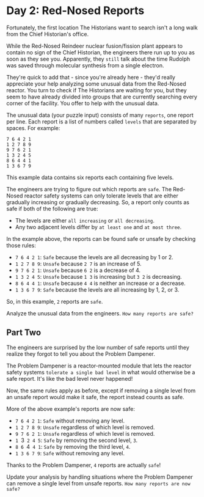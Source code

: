 # Day 2: Red-Nosed Reports

Fortunately, the first location The Historians want to search isn't a long walk from the Chief Historian's office.

While the Red-Nosed Reindeer nuclear fusion/fission plant appears to contain no sign of the Chief Historian, the
engineers there run up to you as soon as they see you. Apparently, they `still` talk about the time Rudolph was saved
through molecular synthesis from a single electron.

They're quick to add that - since you're already here - they'd really appreciate your help analyzing some unusual data
from the Red-Nosed reactor. You turn to check if The Historians are waiting for you, but they seem to have already
divided into groups that are currently searching every corner of the facility. You offer to help with the unusual data.

The unusual data (your puzzle input) consists of many `reports`, one report per line. Each report is a list of numbers
called `levels` that are separated by spaces. For example:

```text
7 6 4 2 1
1 2 7 8 9
9 7 6 2 1
1 3 2 4 5
8 6 4 4 1
1 3 6 7 9
```

This example data contains six reports each containing five levels.

The engineers are trying to figure out which reports are `safe`. The Red-Nosed reactor safety systems can only tolerate
levels that are either gradually increasing or gradually decreasing. So, a report only counts as safe if both of the
following are true:

- The levels are either `all increasing` or `all decreasing`.
- Any two adjacent levels differ by `at least one` and `at most three`.

In the example above, the reports can be found safe or unsafe by checking those rules:

- `7 6 4 2 1`: `Safe` because the levels are all decreasing by 1 or 2.
- `1 2 7 8 9`: `Unsafe` because `2 7` is an increase of 5.
- `9 7 6 2 1`: `Unsafe` because `6 2` is a decrease of 4.
- `1 3 2 4 5`: `Unsafe` because `1 3` is increasing but `3 2` is decreasing.
- `8 6 4 4 1`: `Unsafe` because `4 4` is neither an increase or a decrease.
- `1 3 6 7 9`: `Safe` because the levels are all increasing by 1, 2, or 3.

So, in this example, `2` reports are `safe`.

Analyze the unusual data from the engineers. `How many reports are safe?`

## Part Two

The engineers are surprised by the low number of safe reports until they realize they forgot to tell you about the
Problem Dampener.

The Problem Dampener is a reactor-mounted module that lets the reactor safety systems `tolerate a single bad level` in
what would otherwise be a safe report. It's like the bad level never happened!

Now, the same rules apply as before, except if removing a single level from an unsafe report would make it safe, the
report instead counts as safe.

More of the above example's reports are now safe:

- `7 6 4 2 1`: `Safe` without removing any level.
- `1 2 7 8 9`: `Unsafe` regardless of which level is removed.
- `9 7 6 2 1`: `Unsafe` regardless of which level is removed.
- `1 `3` 2 4 5`: `Safe` by removing the second level, `3`.
- `8 6 `4` 4 1`: `Safe` by removing the third level, `4`.
- `1 3 6 7 9`: `Safe` without removing any level.

Thanks to the Problem Dampener, `4` reports are actually `safe`!

Update your analysis by handling situations where the Problem Dampener can remove a single level from unsafe reports.
`How many reports are now safe?`
